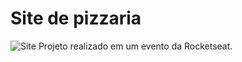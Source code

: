 # Site de pizzaria
![Site](https://github.com/Brun1oo/Site-de-pizzaria/assets/148658185/266391f0-0e48-4c82-a449-1859d07457e6)
Projeto realizado em um evento da Rocketseat.
